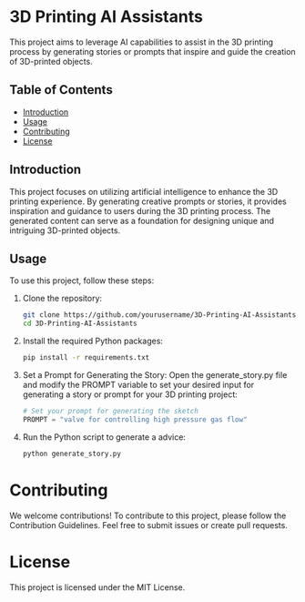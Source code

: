 # 3D Printing AI Assistants

This project aims to leverage AI capabilities to assist in the 3D printing process by generating stories or prompts that inspire and guide the creation of 3D-printed objects.

## Table of Contents

- [Introduction](#introduction)
- [Usage](#usage)
- [Contributing](#contributing)
- [License](#license)

## Introduction

This project focuses on utilizing artificial intelligence to enhance the 3D printing experience. By generating creative prompts or stories, it provides inspiration and guidance to users during the 3D printing process. The generated content can serve as a foundation for designing unique and intriguing 3D-printed objects.

## Usage

To use this project, follow these steps:

1. Clone the repository:

      ```bash
      git clone https://github.com/yourusername/3D-Printing-AI-Assistants.git
      cd 3D-Printing-AI-Assistants

2. Install the required Python packages:
   
      ```bash
      pip install -r requirements.txt

3. Set a Prompt for Generating the Story:
Open the generate_story.py file and modify the PROMPT variable to set your desired input for generating a story or prompt for your 3D printing project:

     ```python
     # Set your prompt for generating the sketch
     PROMPT = "valve for controlling high pressure gas flow"


4. Run the Python script to generate a advice:

     ```bash
     python generate_story.py


# Contributing
We welcome contributions! To contribute to this project, please follow the Contribution Guidelines. Feel free to submit issues or create pull requests.

# License
This project is licensed under the MIT License.
